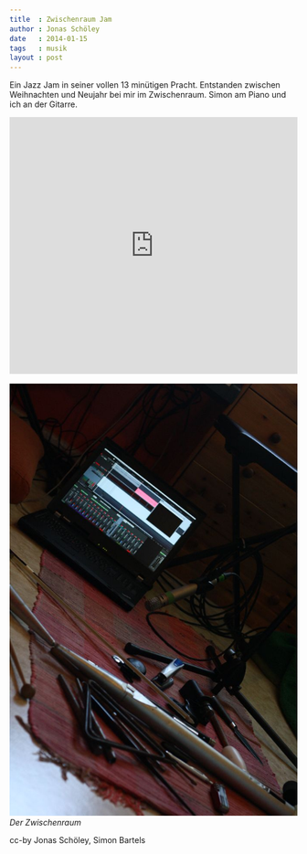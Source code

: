 ```yaml
---
title  : Zwischenraum Jam
author : Jonas Schöley
date   : 2014-01-15
tags   : musik
layout : post
---
```


Ein Jazz Jam in seiner vollen 13 minütigen Pracht. Entstanden zwischen Weihnachten und Neujahr bei mir im Zwischenraum. Simon am Piano und ich an der Gitarre.

<iframe width="100%" height="450" scrolling="no" frameborder="no" src="https://w.soundcloud.com/player/?url=https%3A//api.soundcloud.com/tracks/129677639&amp;auto_play=false&amp;hide_related=false&amp;show_comments=true&amp;show_user=true&amp;show_reposts=false&amp;visual=true"></iframe>

![](/assets/2014-01-15-zwischeraum_jam/zwischenraum.jpg)
*Der Zwischenraum*

cc-by Jonas Schöley, Simon Bartels